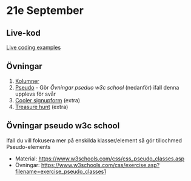 # 21e September

## Live-kod

[Live coding examples](live-coding/)

## Övningar

1. [Kolumner](exercises/exercise_columns.md)
2. [Pseudo](exercises/exercise_pseudo.md) - Gör _Övningar pseduo w3c school_ (nedanför) ifall denna upplevs för svår
3. [Cooler signupform](exercises/exercise_coolsignup.md) (extra)
4. [Treasure hunt](exercises/exercise_treasurehunt.md) (extra)

## Övningar pseudo w3c school

Ifall du vill fokusera mer på enskilda klasser/element så gör tillochmed Pseudo-elements

- Material: https://www.w3schools.com/css/css_pseudo_classes.asp
- Övningar: https://www.w3schools.com/css/exercise.asp?filename=exercise_pseudo_classes1
